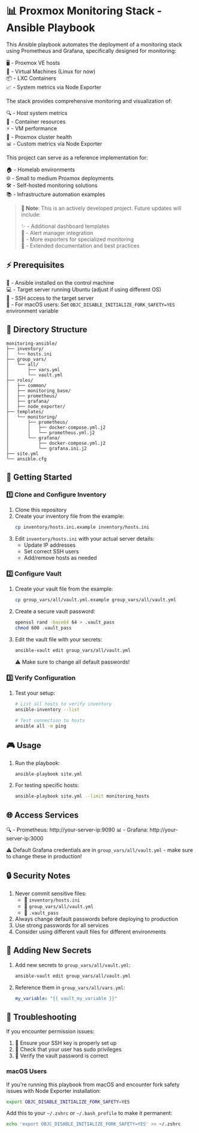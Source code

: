 # 📊 Proxmox Monitoring Stack - Ansible Playbook

This Ansible playbook automates the deployment of a monitoring stack using Prometheus and Grafana, specifically designed for monitoring:

🖥️ - Proxmox VE hosts  
🚀 - Virtual Machines (Linux for now)  
📦 - LXC Containers  
📈 - System metrics via Node Exporter

The stack provides comprehensive monitoring and visualization of:

🔍 - Host system metrics  
🎯 - Container resources  
⚡ - VM performance  
🏥 - Proxmox cluster health  
📊 - Custom metrics via Node Exporter

This project can serve as a reference implementation for:

🏠 - Homelab environments  
🌐 - Small to medium Proxmox deployments  
🛠️ - Self-hosted monitoring solutions  
📚 - Infrastructure automation examples

> **🚧 Note**: This is an actively developed project. Future updates will include:
>
> ✨ - Additional dashboard templates  
> 🚨 - Alert manager integration  
> 🔌 - More exporters for specialized monitoring  
> 📖 - Extended documentation and best practices

## ⚡ Prerequisites

🔧 - Ansible installed on the control machine  
💻 - Target server running Ubuntu (adjust if using different OS)  
🔑 - SSH access to the target server  
🍎 - For macOS users: Set `OBJC_DISABLE_INITIALIZE_FORK_SAFETY=YES` environment variable

## 📁 Directory Structure

```
monitoring-ansible/
├── inventory/
│   └── hosts.ini
├── group_vars/
│   └── all/
│       ├── vars.yml
│       └── vault.yml
├── roles/
│   ├── common/
│   ├── monitoring_base/
│   ├── prometheus/
│   ├── grafana/
│   ├── node_exporter/
├── templates/
│   └── monitoring/
│       ├── prometheus/
│       │   ├── docker-compose.yml.j2
│       │   └── prometheus.yml.j2
│       └── grafana/
│           ├── docker-compose.yml.j2
│           └── grafana.ini.j2
├── site.yml
└── ansible.cfg
```

## 🚀 Getting Started

### 1️⃣ Clone and Configure Inventory

1. Clone this repository
2. Create your inventory file from the example:
   ```bash
   cp inventory/hosts.ini.example inventory/hosts.ini
   ```
3. Edit `inventory/hosts.ini` with your actual server details:
   - Update IP addresses
   - Set correct SSH users
   - Add/remove hosts as needed

### 2️⃣ Configure Vault

1. Create your vault file from the example:
   ```bash
   cp group_vars/all/vault.yml.example group_vars/all/vault.yml
   ```
2. Create a secure vault password:
   ```bash
   openssl rand -base64 64 > .vault_pass
   chmod 600 .vault_pass
   ```
3. Edit the vault file with your secrets:
   ```bash
   ansible-vault edit group_vars/all/vault.yml
   ```
   ⚠️ Make sure to change all default passwords!

### 3️⃣ Verify Configuration

1. Test your setup:

   ```bash
   # List all hosts to verify inventory
   ansible-inventory --list

   # Test connection to hosts
   ansible all -m ping
   ```

## 🎮 Usage

1. Run the playbook:

   ```bash
   ansible-playbook site.yml
   ```

2. For testing specific hosts:
   ```bash
   ansible-playbook site.yml --limit monitoring_hosts
   ```

## 🌐 Access Services

🔍 - Prometheus: http://your-server-ip:9090
📊 - Grafana: http://your-server-ip:3000

⚠️ Default Grafana credentials are in `group_vars/all/vault.yml` - make sure to change these in production!

## 🔒 Security Notes

1. Never commit sensitive files:
   - 📁 `inventory/hosts.ini`
   - 🔑 `group_vars/all/vault.yml`
   - 🔐 `.vault_pass`
2. Always change default passwords before deploying to production
3. Use strong passwords for all services
4. Consider using different vault files for different environments

## 🔧 Adding New Secrets

1. Add new secrets to `group_vars/all/vault.yml`:

   ```bash
   ansible-vault edit group_vars/all/vault.yml
   ```

2. Reference them in `group_vars/all/vars.yml`:
   ```yaml
   my_variable: "{{ vault_my_variable }}"
   ```

## 🚨 Troubleshooting

If you encounter permission issues:

1. 🔑 Ensure your SSH key is properly set up
2. 👑 Check that your user has sudo privileges
3. 🔐 Verify the vault password is correct

### macOS Users

If you're running this playbook from macOS and encounter fork safety issues with Node Exporter installation:

```bash
export OBJC_DISABLE_INITIALIZE_FORK_SAFETY=YES
```

Add this to your `~/.zshrc` or `~/.bash_profile` to make it permanent:

```bash
echo 'export OBJC_DISABLE_INITIALIZE_FORK_SAFETY=YES' >> ~/.zshrc
```

